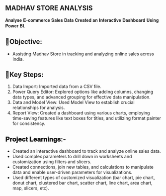 ## MADHAV STORE ANALYSIS
𝐀𝐧𝐚𝐥𝐲𝐬𝐞 𝐄-𝐜𝐨𝐦𝐦𝐞𝐫𝐜𝐞 𝐒𝐚𝐥𝐞𝐬 𝐃𝐚𝐭𝐚 𝐂𝐫𝐞𝐚𝐭𝐞𝐝 𝐚𝐧 𝐈𝐧𝐭𝐞𝐫𝐚𝐜𝐭𝐢𝐯𝐞 𝐃𝐚𝐬𝐡𝐛𝐨𝐚𝐫𝐝 𝐔𝐬𝐢𝐧𝐠 𝐏𝐨𝐰𝐞𝐫 𝐁𝐈. 

## 📌Objective:
- Assisting Madhav Store in tracking and analyzing online sales across India.

## 📌Key Steps:
1. Data Import: Imported data from a CSV file.
2. Power Query Editor: Explored options like adding columns, changing data types, and advanced grouping for effective data manipulation.
3. Data and Model View: Used Model View to establish crucial relationships for analysis.
4. Report View: Created a dashboard using various charts, employing time-saving features like text boxes for titles, and utilizing format painter for consistency.

## 𝐏𝐫𝐨𝐣𝐞𝐜𝐭 𝐋𝐞𝐚𝐫𝐧𝐢𝐧𝐠𝐬:-
 - Created an interactive dashboard to track and analyze online sales data.
 - Used complex parameters to drill down in worksheets and customization using filters and slicers.
 -  Created connections, join new tables, and calculations to manipulate data and enable user-driven parameters for visualizations.
 -  Used different types of customized visualization (bar chart, pie chart, donut chart, clustered bar chart, scatter chart, line chart, area chart, map, slicers, etc).
